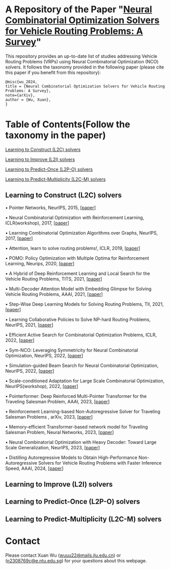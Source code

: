 # A Repository of the Paper "[Neural Combinatorial Optimization Solvers for Vehicle Routing Problems: A Survey]()"
This repository provides an up-to-date list of studies addressing Vehicle Routing Problems (VRPs) using Neural Combinatorial Optimization (NCO) solvers. It follows the taxonomy provided in the following paper (please cite this paper if you benefit from this repository):

```
@misc{wu_2024,
title = {Neural Combinatorial Optimization Solvers for Vehicle Routing Problems: A Survey},
note={arXiv},
author = {Wu, Xuan},
}
```
# Table of Contents(Follow the taxonomy in the paper)
[Learning to Construct (L2C) solvers](#Learning-to-Construct-L2C-solvers)

[Learning to Improve (L2I) solvers](#Learning-to-Improve-L2I-solvers)

[Learning to Predict-Once (L2P-O) solvers](#Learning-to-Predict-Once-L2P-O-solvers)

[Learning to Predict-Multiplicity (L2C-M) solvers](#Learning-to-Predict-Multiplicity-L2C-M-solvers)

## Learning to Construct (L2C) solvers
&bull; Pointer Networks, NeurIPS, 2015, [[paper](https://proceedings.neurips.cc/paper_files/paper/2015/file/29921001f2f04bd3baee84a12e98098f-Paper.pdf)]

&bull; Neural Combinatorial Optimization with Reinforcement Learning, ICLR(workshop), 2017, [[paper](https://openreview.net/pdf?id=Bk9mxlSFx)]

&bull; Learning Combinatorial Optimization Algorithms over Graphs, NeurIPS, 2017, [[paper](https://proceedings.neurips.cc/paper_files/paper/2017/file/d9896106ca98d3d05b8cbdf4fd8b13a1-Paper.pdf)]

&bull; Attention, learn to solve routing problems!, ICLR, 2019, [[paper](https://openreview.net/pdf?id=ByxBFsRqYm)]

&bull; POMO: Policy Optimization with Multiple Optima for Reinforcement Learning, Neurips, 2020, [[paper](https://proceedings.neurips.cc/paper/2020/file/f231f2107df69eab0a3862d50018a9b2-Paper.pdf)]

&bull; A Hybrid of Deep Reinforcement Learning and Local Search for the Vehicle Routing Problems, TITS, 2021, [[paper](https://ieeexplore.ieee.org/document/9141401)]

&bull; Multi-Decoder Attention Model with Embedding Glimpse for Solving Vehicle Routing Problems, AAAI, 2021, [[paper](https://ojs.aaai.org/index.php/AAAI/article/view/17430)]

&bull; Step-Wise Deep Learning Models for Solving Routing Problems, TII, 2021, [[paper](https://ieeexplore.ieee.org/document/9226142)]

&bull; Learning Collaborative Policies to Solve NP-hard Routing Problems, NeurIPS, 2021, [[paper](https://ojs.aaai.org/index.php/AAAI/article/view/17430)]

&bull; Efficient Active Search for Combinatorial Optimization Problems, ICLR, 2022, [[paper](https://openreview.net/pdf?id=nO5caZwFwYu)]

&bull; Sym-NCO: Leveraging Symmetricity for Neural Combinatorial Optimization, NeurIPS, 2022, [[paper](https://openreview.net/forum?id=kHrE2vi5Rvs)]

&bull; Simulation-guided Beam Search for Neural Combinatorial Optimization, NeurIPS, 2022, [[paper](https://openreview.net/pdf?id=tYAS1Rpys5)]

&bull; Scale-conditioned Adaptation for Large Scale Combinatorial Optimization, NeurIPS(workshop), 2022, [[paper](https://openreview.net/pdf?id=oy8hDBI8Qx)]

&bull; Pointerformer: Deep Reinforced Multi-Pointer Transformer for the Traveling Salesman Problem, AAAI, 2023, [[paper](https://arxiv.org/pdf/2304.09407.pdf)]

&bull; Reinforcement Learning-based Non-Autoregressive Solver for Traveling Salesman Problems
, arXiv, 2023, [[paper](https://arxiv.org/abs/2308.00560)]

&bull; Memory-efficient Transformer-based network model for Traveling Salesman Problem, Neural Networks, 2023, [[paper](https://www.sciencedirect.com/science/article/abs/pii/S0893608023000771)]

&bull; Neural Combinatorial Optimization with Heavy Decoder: Toward Large Scale Generalization, NeurIPS, 2023, [[paper](https://openreview.net/pdf?id=RBI4oAbdpm)]

&bull; Distilling Autoregressive Models to Obtain High-Performance Non-Autoregressive Solvers for Vehicle Routing Problems with Faster Inference Speed, AAAI, 2024, [[paper](https://arxiv.org/abs/2312.12469)]

## Learning to Improve (L2I) solvers
## Learning to Predict-Once (L2P-O) solvers
## Learning to Predict-Multiplicity (L2C-M) solvers

# Contact

Please contact Xuan Wu ([wuuu22@mails.jlu.edu.cn](wuuu22@mails.jlu.edu.cn)) or ([n2308769c@e.ntu.edu.sg](n2308769c@e.ntu.edu.sg)) for your questions about this webpage.
